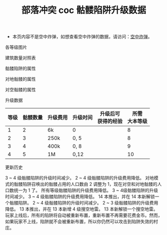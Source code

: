 ﻿---
title: "部落冲突 coc 骷髅陷阱升级数据"
navTitle: "骷髅陷阱"
shownTitle: "骷髅陷阱"
description: "骷髅兵虽然脆弱，但异常狡猾，他们出其不意地伏击毫无戒备的敌军部队，并分散敌军注意力！您可以将骷髅陷阱的目标设置为地面部队或空中部队。"
module: upgrade-home
imgFolder: home_buildings/0385
wiki: https://clashofclans.fandom.com/wiki/Skeleton_Trap
canonical: /upgrade/0385-Skeleton-Trap
---

- 本页内容不是空中炸弹，如想查看空中炸弹的数据，请访问：[空中炸弹](/upgrade/0382-Air-Bomb)。

<UnitInfo :folder="$frontmatter.imgFolder" imgSrc="Skeleton_Trap_info.png" :imgAlt="$frontmatter.navTitle" :description="$frontmatter.description" :isSmallImg="true" />

<SmallTitle>各等级图片</SmallTitle>

<Panel>
    <UnitImgGroup title="地面模式" :folder="$frontmatter.imgFolder">
        <UnitImg imgTitle="1 - 2 级" imgSrc="Skeleton_Trap1.png" />
        <UnitImg imgTitle="3 - 4 级" imgSrc="Skeleton_Trap3.png" />
    </UnitImgGroup>
    <UnitImgGroup title="空中模式" :folder="$frontmatter.imgFolder">
        <UnitImg imgTitle="1 - 2 级" imgSrc="Skeleton_Trap1_Air.png" />
        <UnitImg imgTitle="3 - 4 级" imgSrc="Skeleton_Trap3_Air.png" />
    </UnitImgGroup>
    <UnitImgGroup title="未重新布置" :folder="$frontmatter.imgFolder">
        <UnitImg imgTitle="1 - 2 级" imgSrc="Skeleton_Trap1_unarmed.png" />
        <UnitImg imgTitle="3 - 4 级" imgSrc="Skeleton_Trap3_unarmed.png" />
    </UnitImgGroup>
</Panel>

<SmallTitle>建筑数量对照表</SmallTitle>

<BuildingNum>
    <BuildingNumRow title="大本等级" num="1 - 7, 8 - 9, 10 - 13, 14 - 17" />
    <BuildingNumRow title="建筑数量" num="    0,     2,       3,       4" />
</BuildingNum>

<SmallTitle>骷髅陷阱的属性</SmallTitle>

<UnitProperties>
    <UnitProperty pKey="占地面积" pValue="1×1" />
    <UnitProperty pKey="作用类型" pValue="召唤骷髅" />
    <UnitProperty pKey="作用目标" pValue="可调地面或空中目标" />
    <UnitProperty pKey="召唤间隔时间" pValue="0.15 秒" />
    <UnitProperty pKey="触发半径" pValue="5 格" />
</UnitProperties>

<SmallTitle>对地骷髅的属性</SmallTitle>

<UnitProperties>
    <UnitProperty pKey="攻击偏好" pValue="无" />
    <UnitProperty pKey="攻击的目标" pValue="仅地面目标" />
    <UnitProperty pKey="占据人口" pValue="1" />
    <UnitProperty pKey="移动速度" pValue="3 格/秒" />
    <UnitProperty pKey="攻击距离" pValue="0.4 格" />
    <UnitProperty pKey="攻速" pValue="0.7 秒/次" />
    <UnitProperty pKey="每秒伤害" pValue="25" />
    <UnitProperty pKey="每次伤害" pValue="17.5" />
    <UnitProperty pKey="生命值" pValue="30" />
</UnitProperties>

<SmallTitle>对空骷髅的属性</SmallTitle>

<UnitProperties>
    <UnitProperty pKey="攻击偏好" pValue="无" />
    <UnitProperty pKey="攻击的目标" pValue="仅空中目标" />
    <UnitProperty pKey="占据人口" pValue="1" />
    <UnitProperty pKey="移动速度" pValue="2.2 格/秒" />
    <UnitProperty pKey="攻击距离" pValue="0 (紧贴目标)" />
    <UnitProperty pKey="攻速" pValue="0.7 秒/次" />
    <UnitProperty pKey="每秒伤害" pValue="25" />
    <UnitProperty pKey="每次伤害" pValue="17.5" />
    <UnitProperty pKey="生命值" pValue="30" />
</UnitProperties>

<SmallTitle>升级数据</SmallTitle>

<script setup>
const tableExtraInfo = [
    {
        "column": 2,
        "type": "cost",
        "gpClass": "building",
        "icon": "Gold"
    },
    {
        "column": 3,
        "type": "time",
        "gpClass": "building"
    },
    {
        "column": 4,
        "type": "exp",
        "icon": "Exp"
    }
];
</script>

<UnitTable :tableExtraInfo="tableExtraInfo">

| 等级 | 骷髅数量 | 升级费用 | 升级时间 |升级后可<br>获得的经验|所需<br>大本等级|
| ---- |   ---   |   ---   |   ---   |         ---        |      ---      |
|   1  |    2    |     6k  |   0     |                    |        8      |
|   2  |    3    |   250k  |   0, 5  |                    |        8      |
|   3  |    4    |   400k  |   0, 8  |                    |        9      |
|   4  |    5    |     1M  |   0,12  |                    |       10      |

</UnitTable>

<SmallTitle>更新历史</SmallTitle>

<Timeline>
    <TimelineItem date="2025/03/24">
        <TimelineRow>3 ~ 4 级骷髅陷阱的升级时间减少。</TimelineRow>
        <TimelineRow>2 ~ 4 级骷髅陷阱的升级费用降低。</TimelineRow>
        <TimelineRow>对地模式的骷髅陷阱召唤出的骷髅占用的人口数由 2 调整为 1，现在对空和对地骷髅的人口数统一为 1 了。</TimelineRow>
    </TimelineItem>
    <TimelineItem date="2023/12/12">
        <TimelineRow>所有等级骷髅陷阱的升级费用降低。</TimelineRow>
        <TimelineRow>3 ~ 4级骷髅陷阱的升级时间减少。</TimelineRow>
    </TimelineItem>
    <TimelineItem date="2021/12/09">
        <TimelineRow>3 ~ 4 级骷髅陷阱的升级费用降低。</TimelineRow>
    </TimelineItem>
    <TimelineItem date="2021/04/12">
        <TimelineRow>14 本推出，并在 14 本新解锁一个骷髅陷阱。</TimelineRow>
        <TimelineRow>2 ~ 4 级骷髅陷阱的升级时间减少。</TimelineRow>
        <TimelineRow>2 ~ 3 级骷髅陷阱的升级费用降低。</TimelineRow>
    </TimelineItem>
    <TimelineItem date="2019/12/09">
        <TimelineRow>13 本推出，并在 13 本新增 4 级搜空地雷。</TimelineRow>
        <TimelineRow>13 本新解锁一个搜空地雷。</TimelineRow>
    </TimelineItem>
    <TimelineItem date="2019/04/02">
        <TimelineRow>玩家上线后，所有的陷阱将自动被重新布置，重新布置不再需要花费金币。然而，如果玩家不上线，陷阱就不会被重新布置，所以你仍然可以攻击到陷阱失效的村庄。</TimelineRow>
    </TimelineItem>
    <TimelineItem :historyBottom="true" />
</Timeline>